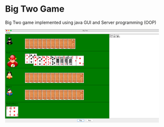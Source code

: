 # Big Two Game

Big Two game implemented using java GUI and Server programming (OOP)

![](Screen%20Shot.png)
